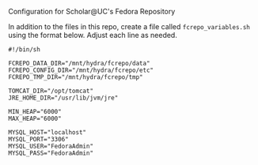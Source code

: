 Configuration for Scholar@UC's Fedora Repository

In addition to the files in this repo, create a file called `fcrepo_variables.sh` using the format below.  Adjust each line as needed.
 ```
 #!/bin/sh

FCREPO_DATA_DIR="/mnt/hydra/fcrepo/data"
FCREPO_CONFIG_DIR="/mnt/hydra/fcrepo/etc"
FCREPO_TMP_DIR="/mnt/hydra/fcrepo/tmp"

TOMCAT_DIR="/opt/tomcat"
JRE_HOME_DIR="/usr/lib/jvm/jre"

MIN_HEAP="6000"
MAX_HEAP="6000"

MYSQL_HOST="localhost"
MYSQL_PORT="3306"
MYSQL_USER="FedoraAdmin"
MYSQL_PASS="FedoraAdmin"
```
